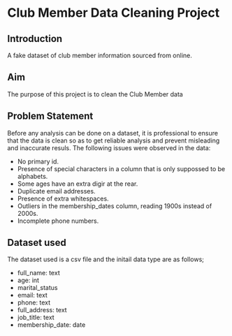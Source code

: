 # Club Member Data Cleaning Project 

## Introduction
A fake dataset of club member information sourced from online.

## Aim 
The purpose of this project is to clean the Club Member data

## Problem Statement
Before any analysis can be done on a dataset, it is professional to ensure that the data is clean so as to get reliable analysis and prevent misleading and inaccurate resuls. The following issues were observed in the data:
- No primary id.
- Presence of special characters in a column that is only suppossed to be alphabets.
- Some ages have an extra digir at the rear.
- Duplicate email addresses.
- Presence of extra whitespaces.
- Outliers in the membership_dates column, reading 1900s instead of 2000s.
- Incomplete phone numbers.

## Dataset used
The dataset used is a csv file and the initail data type are as follows;

- full_name: text
- age: int
- marital_status
- email: text
- phone: text
- full_address: text
- job_title: text
- membership_date: date

